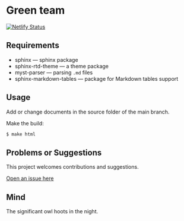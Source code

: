 # Green team

[![Netlify Status](https://api.netlify.com/api/v1/badges/9825e765-f53f-4395-b79b-b476a32a9b61/deploy-status)](https://app.netlify.com/sites/euphonious-wisp-6279db/deploys)

## Requirements

* sphinx — sphinx package
* sphinx-rtd-theme — a theme package
* myst-parser — parsing `.md` files
* sphinx-markdown-tables — package for Markdown tables support

## Usage

Add or change documents in the source folder of the main branch.

Make the build:
```bash
$ make html
```

## Problems or Suggestions

This project welcomes contributions and suggestions. 

[Open an issue here](https://github.com/tymyrddin/green/issues)

## Mind

The significant owl hoots in the night.
